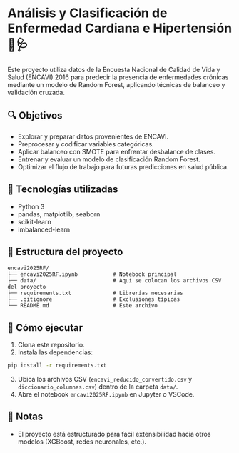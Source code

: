 # Análisis y Clasificación de Enfermedad Cardiana e Hipertensión 🧠🩺

Este proyecto utiliza datos de la Encuesta Nacional de Calidad de Vida y Salud (ENCAVI) 2016 para predecir la presencia de enfermedades crónicas mediante un modelo de Random Forest, aplicando técnicas de balanceo y validación cruzada.

## 🔍 Objetivos

- Explorar y preparar datos provenientes de ENCAVI.
- Preprocesar y codificar variables categóricas.
- Aplicar balanceo con SMOTE para enfrentar desbalance de clases.
- Entrenar y evaluar un modelo de clasificación Random Forest.
- Optimizar el flujo de trabajo para futuras predicciones en salud pública.

## 🧪 Tecnologías utilizadas

- Python 3
- pandas, matplotlib, seaborn
- scikit-learn
- imbalanced-learn

## 📁 Estructura del proyecto

```
encavi2025RF/
├── encavi2025RF.ipynb           # Notebook principal
├── data/                        # Aquí se colocan los archivos CSV del proyecto
├── requirements.txt             # Librerías necesarias
├── .gitignore                   # Exclusiones típicas
└── README.md                    # Este archivo
```

## 🚀 Cómo ejecutar

1. Clona este repositorio.
2. Instala las dependencias:

```bash
pip install -r requirements.txt
```

3. Ubica los archivos CSV (`encavi_reducido_convertido.csv` y `diccionario_columnas.csv`) dentro de la carpeta `data/`.
4. Abre el notebook `encavi2025RF.ipynb` en Jupyter o VSCode.

## 📌 Notas

- El proyecto está estructurado para fácil extensibilidad hacia otros modelos (XGBoost, redes neuronales, etc.).
